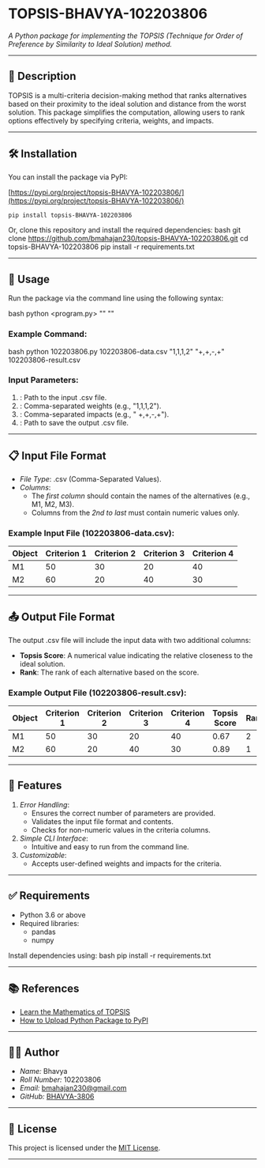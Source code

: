 # TOPSIS-BHAVYA-102203806

*A Python package for implementing the TOPSIS (Technique for Order of Preference by Similarity to Ideal Solution) method.*

---

## 📖 Description

TOPSIS is a multi-criteria decision-making method that ranks alternatives based on their proximity to the ideal solution and distance from the worst solution. This package simplifies the computation, allowing users to rank options effectively by specifying criteria, weights, and impacts.

---

## 🛠 Installation

You can install the package via PyPI:  

[https://pypi.org/project/topsis-BHAVYA-102203806/](https://pypi.org/project/topsis-BHAVYA-102203806/)

```bash
pip install topsis-BHAVYA-102203806
```

Or, clone this repository and install the required dependencies:
bash
git clone https://github.com/bmahajan230/topsis-BHAVYA-102203806.git
cd topsis-BHAVYA-102203806
pip install -r requirements.txt


---

## 🚀 Usage

Run the package via the command line using the following syntax:

bash
python <program.py> <InputDataFile> "<Weights>" "<Impacts>" <ResultFileName>


### Example Command:
bash
python 102203806.py 102203806-data.csv "1,1,1,2" "+,+,-,+" 102203806-result.csv


### Input Parameters:
1. **<InputDataFile>**: Path to the input .csv file.
2. **<Weights>**: Comma-separated weights (e.g., "1,1,1,2").
3. **<Impacts>**: Comma-separated impacts (e.g., " +,+,-,+").
4. **<ResultFileName>**: Path to save the output .csv file.

---

## 📋 Input File Format

- *File Type*: .csv (Comma-Separated Values).
- *Columns*:
  - The *first column* should contain the names of the alternatives (e.g., M1, M2, M3).
  - Columns from the *2nd to last* must contain numeric values only.

### Example Input File (102203806-data.csv):

| Object | Criterion 1 | Criterion 2 | Criterion 3 | Criterion 4 |
|--------|-------------|-------------|-------------|-------------|
| M1     | 50          | 30          | 20          | 40          |
| M2     | 60          | 20          | 40          | 30          |

---

## 📤 Output File Format

The output .csv file will include the input data with two additional columns:
- **Topsis Score**: A numerical value indicating the relative closeness to the ideal solution.
- **Rank**: The rank of each alternative based on the score.

### Example Output File (102203806-result.csv):

| Object | Criterion 1 | Criterion 2 | Criterion 3 | Criterion 4 | Topsis Score | Rank |
|--------|-------------|-------------|-------------|-------------|--------------|------|
| M1     | 50          | 30          | 20          | 40          | 0.67         | 2    |
| M2     | 60          | 20          | 40          | 30          | 0.89         | 1    |

---

## 🧰 Features

1. *Error Handling*:
   - Ensures the correct number of parameters are provided.
   - Validates the input file format and contents.
   - Checks for non-numeric values in the criteria columns.
2. *Simple CLI Interface*:
   - Intuitive and easy to run from the command line.
3. *Customizable*:
   - Accepts user-defined weights and impacts for the criteria.

---

## ✅ Requirements

- Python 3.6 or above
- Required libraries:
  - pandas
  - numpy

Install dependencies using:
bash
pip install -r requirements.txt


---

## 📚 References

- [Learn the Mathematics of TOPSIS](https://en.wikipedia.org/wiki/TOPSIS)
- [How to Upload Python Package to PyPI](https://medium.com/@joel.barmettler/how-to-upload-your-python-package-to-pypi-65edc5fe9c56)

---

## 👩‍💻 Author

- *Name:* Bhavya  
- *Roll Number:* 102203806  
- *Email:* [bmahajan230@gmail.com](mailto:bmahajan230@gmail.com)  
- *GitHub:* [BHAVYA-3806](https://github.com/BHAVYA-3806)

---

## 📝 License

This project is licensed under the [MIT License](https://opensource.org/licenses/MIT).

---

